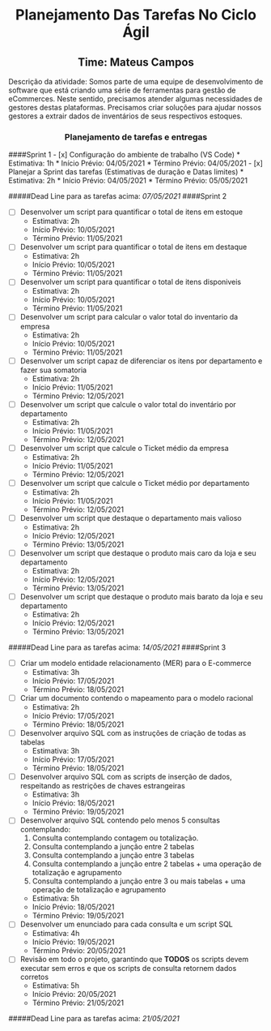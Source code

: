 <h1 align="center">Planejamento Das Tarefas No Ciclo Ágil</h1>

<h2 align="center">Time: Mateus Campos</h2>

Descrição da atividade: Somos parte de uma equipe de desenvolvimento de software que está criando uma série de ferramentas para gestão de eCommerces. Neste sentido, precisamos atender algumas necessidades de gestores destas plataformas. Precisamos criar soluções para ajudar nossos gestores a extrair dados de inventários de seus respectivos estoques.

<h3 align="center">Planejamento de tarefas e entregas</h3>
####Sprint 1
- [x] Configuração do ambiente de trabalho (VS Code)
    * Estimativa: 1h
    * Início Prévio: 04/05/2021
    * Término Prévio: 04/05/2021
- [x] Planejar a Sprint das tarefas (Estimativas de duração e Datas limites)
    * Estimativa: 2h
    * Início Prévio: 04/05/2021
    * Término Prévio: 05/05/2021

#####Dead Line para as tarefas acima: *07/05/2021*
####Sprint 2
- [ ] Desenvolver um script para quantificar o total de itens em estoque
    * Estimativa: 2h
    * Início Prévio: 10/05/2021
    * Término Prévio: 11/05/2021
- [ ] Desenvolver um script para quantificar o total de itens em destaque
    * Estimativa: 2h
    * Início Prévio: 10/05/2021
    * Término Prévio: 11/05/2021
- [ ] Desenvolver um script para quantificar o total de itens disponiveis
    * Estimativa: 2h
    * Início Prévio: 10/05/2021
    * Término Prévio: 11/05/2021
- [ ] Desenvolver um script para calcular o valor total do inventario da empresa
    * Estimativa: 2h
    * Início Prévio: 10/05/2021
    * Término Prévio: 11/05/2021
- [ ] Desenvolver um script capaz de diferenciar os itens por departamento e fazer sua somatoria
    * Estimativa: 2h
    * Início Prévio: 11/05/2021
    * Término Prévio: 12/05/2021
- [ ] Desenvolver um script que calcule o valor total do inventário por departamento
    * Estimativa: 2h
    * Início Prévio: 11/05/2021
    * Término Prévio: 12/05/2021
- [ ] Desenvolver um script que calcule o Ticket médio da empresa
    * Estimativa: 2h
    * Início Prévio: 11/05/2021
    * Término Prévio: 12/05/2021
- [ ] Desenvolver um script que calcule o Ticket médio por departamento
    * Estimativa: 2h
    * Início Prévio: 11/05/2021
    * Término Prévio: 12/05/2021
- [ ] Desenvolver um script que destaque o departamento mais valioso
    * Estimativa: 2h
    * Início Prévio: 12/05/2021
    * Término Prévio: 13/05/2021
- [ ] Desenvolver um script que destaque o produto mais caro da loja e seu departamento
    * Estimativa: 2h
    * Início Prévio: 12/05/2021
    * Término Prévio: 13/05/2021
- [ ] Desenvolver um script que destaque o produto mais barato da loja e seu departamento
    * Estimativa: 2h
    * Início Prévio: 12/05/2021
    * Término Prévio: 13/05/2021

#####Dead Line para as tarefas acima: *14/05/2021*
####Sprint 3
- [ ] Criar um modelo entidade relacionamento (MER) para o E-commerce
    * Estimativa: 3h
    * Início Prévio: 17/05/2021
    * Término Prévio: 18/05/2021
- [ ] Criar um documento contendo o mapeamento para o modelo racional
    * Estimativa: 2h
    * Início Prévio: 17/05/2021
    * Término Prévio: 18/05/2021
- [ ] Desenvolver arquivo SQL com as instruções de criação de todas as tabelas
    * Estimativa: 3h
    * Início Prévio: 17/05/2021
    * Término Prévio: 18/05/2021
- [ ] Desenvolver arquivo SQL com as scripts de inserção de dados, respeitando as restrições de chaves estrangeiras
    * Estimativa: 3h
    * Início Prévio: 18/05/2021
    * Término Prévio: 19/05/2021
- [ ] Desenvolver arquivo SQL contendo pelo menos 5 consultas contemplando:
    1. Consulta contemplando contagem ou totalização.
    1. Consulta contemplando a junção entre 2 tabelas
    1. Consulta contemplando a junção entre 3 tabelas
    1. Consulta contemplando a junção entre 2 tabelas + uma operação de totalização e agrupamento
    1. Consulta contemplando a junção entre 3 ou mais tabelas + uma operação de totalização e agrupamento
    * Estimativa: 5h
    * Início Prévio: 18/05/2021
    * Término Prévio: 19/05/2021
- [ ] Desenvolver um enunciado para cada consulta e um script SQL
    * Estimativa: 4h
    * Início Prévio: 19/05/2021
    * Término Prévio: 20/05/2021
- [ ] Revisão em todo o projeto, garantindo que **TODOS** os scripts devem executar sem erros e que os scripts de consulta retornem dados corretos
    * Estimativa: 5h
    * Início Prévio: 20/05/2021
    * Término Prévio: 21/05/2021

#####Dead Line para as tarefas acima: *21/05/2021*
